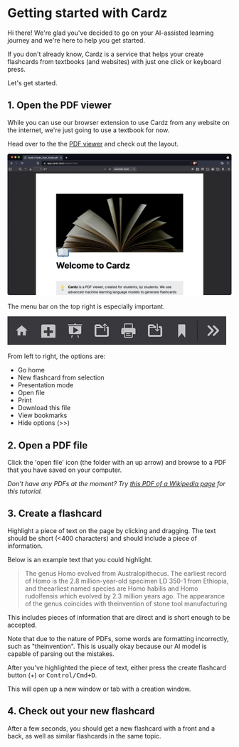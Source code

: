 # Getting started with Cardz
Hi there! We're glad you've decided to go on your AI-assisted learning journey and we're here to help you get started.

If you don't already know, Cardz is a service that helps your create flashcards from textbooks (and websites) with just one click or keyboard press.

Let's get started.

## 1. Open the PDF viewer

While you can use our browser extension to use Cardz from any website on the internet, we're just going to use a textbook for now.

Head over to the the <a href="/viewer.html" target="_blank">PDF viewer</a> and check out the layout.

![Cardz PDF viewer. Yours might look a little different.](/images/pdf-viewer.png)

The menu bar on the top right is especially important.

![PDF viewer menu bar](/images/pdf-viewer-menubar-topright.png)

From left to right, the options are:

- Go home
- New flashcard from selection
- Presentation mode
- Open file
- Print
- Download this file
- View bookmarks
- Hide options (>>)

## 2. Open a PDF file

Click the 'open file' icon (the folder with an up arrow) and browse to a PDF that you have saved on your computer.

*Don't have any PDFs at the moment? Try [this PDF of a Wikipedia page](https://en.wikipedia.org/api/rest_v1/page/pdf/Human) for this tutorial.*

<!-- ## 3. Use like normal

The PDF viewer is Cardz is mostly identical to the one you might have installed on your computer. It's very likely that you'll be able to do the exact same things.

Play around with it for a little to get comfortable with controls. -->

## 3. Create a flashcard

Highlight a piece of text on the page by clicking and dragging. The text should be short (<400 characters) and should include a piece of information.

Below is an example text that you could highlight.

>The genus Homo evolved from Australopithecus. The earliest record of Homo is the 2.8 million-year-old specimen LD 350-1 from Ethiopia, and theearliest named species are Homo habilis and Homo rudolfensis which evolved by 2.3 million years ago. The appearance of the genus coincides with theinvention of stone tool manufacturing

This includes pieces of information that are direct and is short enough to be accepted. 

Note that due to the nature of PDFs, some words are formatting incorrectly, such as "theinvention". This is usually okay because our AI model is capable of parsing out the mistakes.

After you've highlighted the piece of text, either press the create flashcard button (+) or <kbd>Control/Cmd+D</kbd>.

This will open up a new window or tab with a creation window.

## 4. Check out your new flashcard

After a few seconds, you should get a new flashcard with a front and a back, as well as similar flashcards in the same topic.